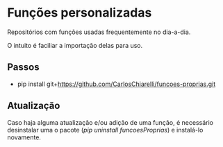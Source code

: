 # Funções personalizadas

Repositórios com funções usadas frequentemente no dia-a-dia. 

O intuito é faciliar a importação delas para uso.

## Passos 

* pip install git+https://github.com/CarlosChiarelli/funcoes-proprias.git

## Atualização

Caso haja alguma atualização e/ou adição de uma função, é necessário desinstalar uma o pacote (*pip uninstall funcoesProprias*) e instalá-lo novamente.